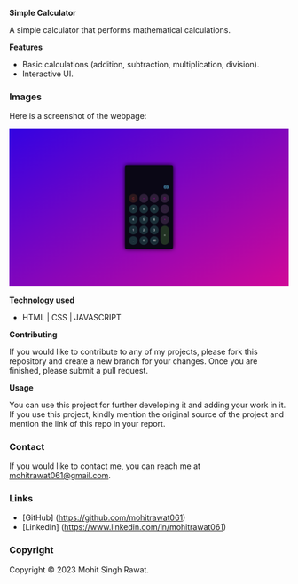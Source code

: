**Simple Calculator**

A simple calculator that performs mathematical calculations.

**Features**

- Basic calculations (addition, subtraction, multiplication, division).
- Interactive UI.

### Images

Here is a screenshot of the webpage:

![Screenshot1](/Calculator/snaps/1.png)

**Technology used**

- HTML | CSS | JAVASCRIPT

**Contributing**

If you would like to contribute to any of my projects, please fork this repository and create a new branch for your changes. Once you are finished, please submit a pull request.

**Usage**

You can use this project for further developing it and adding your work in it. If you use this project, kindly mention the original source of the project and mention the link of this repo in your report.

### Contact

If you would like to contact me, you can reach me at mohitrawat061@gmail.com.

### Links

- [GitHub] (https://github.com/mohitrawat061)
- [LinkedIn] (https://www.linkedin.com/in/mohitrawat061)

### Copyright

Copyright &copy; 2023 Mohit Singh Rawat.
